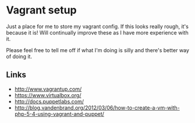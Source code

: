 Vagrant setup
============

Just a place for me to store my vagrant config. If this looks really
rough, it's because it is! Will continually improve these as I have more
experience with it.

Please feel free to tell me off if what I'm doing is silly and there's
better way of doing it.

Links
-----

  * http://www.vagrantup.com/
  * https://www.virtualbox.org/
  * http://docs.puppetlabs.com/
  * http://blog.vandenbrand.org/2012/03/06/how-to-create-a-vm-with-php-5-4-using-vagrant-and-puppet/
